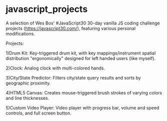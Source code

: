 # javascript_projects
A selection of Wes Bos' #JavaScript30 30-day vanilla JS coding challenge projects (https://javascript30.com/), featuring various personal modifications. 

Projects: 

1)Drum Kit: 
 Key-triggered drum kit, with key mappings/instrument spatial distribution "ergonomically" designed for left handed users (like myself). 

2)Clock: 
 Analog clock with multi-colored hands. 

3)City/State Predictor: 
 Filters city/state query results and sorts by geographic proximity.

4)HTML5 Canvas: 
 Creates mouse-triggered brush strokes of varying colors and line thicknesses. 

5)Custom Video Player: 
 Video player with progress bar, volume and speed controls, and full screen button. 

